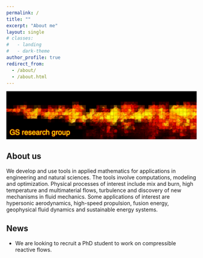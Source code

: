 ```yaml
---
permalink: /
title: ""
excerpt: "About me"
layout: single
# classes:
#   - landing
#   - dark-theme
author_profile: true
redirect_from: 
  - /about/
  - /about.html
---
```


![image info](./images/pixelfire.png)



## About us

We develop and use tools in applied mathematics for applications in engineering and natural sciences. The tools involve computations, modeling and optimization.  Physical processes of interest include mix and burn, high temperature and multimaterial flows, turbulence and discovery of new mechanisms in fluid mechanics. Some applications of interest are hypersonic aerodynamics, high-speed propulsion, fusion energy, geophysical fluid dynamics and sustainable energy systems.

 
## News
<!-- - Our lab is looking to recruit PhD students! Please see our [Recruitment Flyer](./../files/flyer.pdf) -->
- We are looking to recruit a PhD student to work on compressible reactive flows.


<!-- 
- We are looking to recruit a PhD student and a Postdoctoral scholar to work on compressible reactive flows.
- We are inviting abstracts for the [Workshop on Coherent Structures for Turbulence Modeling](https://web.cvent.com/event/4a4915c2-97b8-48d6-9770-6f9ff7384e62/summary) (Nov 20-21st 2024 in Santa Fe, NM)
- Ben is accepted to the LLNL DSTI Summer program
- Partth receives the DoD NDSEG fellowship for modeling and simulations of supersonic combustion
- Seminar visit at IISc Bangalore, IIT Madras and IIT Kanpur
- We presented our work on leading edge receptivity of hypersonic boundary layers at SciTech24 
- Our lab is looking to recruit PhD students! Please see our [Recruitment Flyer](./../files/flyer.pdf)
- Invited seminar at Penn State [FDRC Seminar Series](https://www.fdrc.psu.edu/seminars.html)
- '[Oblique transition in hypersonic double-wedge flow](https://www.cambridge.org/core/journals/journal-of-fluid-mechanics/article/oblique-transition-in-hypersonic-doublewedge-flow/69E171F90F3CC7FCF4F7D8FA85F7ABC1)' published in Journal of Fluid Mechanics  -->

<!-- ## Research gallery -->


<!-- For more info
------
More info about configuring academicpages can be found in [the guide](https://academicpages.github.io/markdown/). The [guides for the Minimal Mistakes theme](https://mmistakes.github.io/minimal-mistakes/docs/configuration/) (which this theme was forked from) might also be helpful. -->
